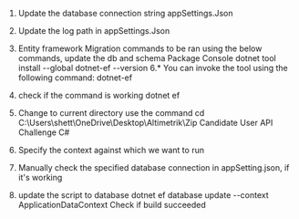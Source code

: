 
1. Update the database connection string appSettings.Json
2. Update the log path in appSettings.Json
3. Entity framework Migration commands to be ran using the below commands, update the db and schema Package Console
   dotnet tool install --global dotnet-ef --version 6.*
   You can invoke the tool using the following command: dotnet-ef

4. check if the command is working
   dotnet ef

5. Change to current directory use the command
   cd C:\Users\shett\OneDrive\Desktop\Altimetrik\Zip Candidate User API Challenge C#

6. Specify the context against which we want to run   

7. Manually check the specified database connection in appSetting.json, if it's working
8. update the script to database 
   dotnet ef database update --context ApplicationDataContext
   Check if build succeeded
   
  
